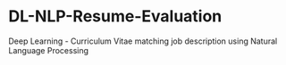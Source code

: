 # DL-NLP-Resume-Evaluation
Deep Learning - Curriculum Vitae matching job description using Natural Language Processing
